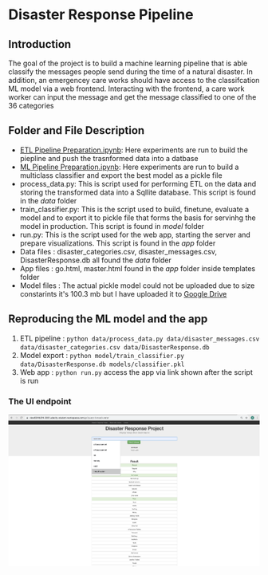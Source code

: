 # Disaster Response Pipeline 

## Introduction 
The goal of the project is to build a machine learning pipeline that is able classify the messages people send during the time of a natural disaster. In addition, an emergencey care works should have access to the classifcation ML model via a web frontend. Interacting with the frontend, a care work worker can input the message and get the message classified to one of the 36 categories 

## Folder and File Description 
* [ETL Pipeline Preparation.ipynb](https://github.com/TensorAdy/udacity_dsnd/blob/master/Project%202%20-%20Disaster%20Response%20Pipeline/ETL%20Pipeline%20Preparation.ipynb): Here experiments are run to build the piepline and push the trasnformed data into a datbase 
* [ML Pipeline Preparation.ipynb](https://github.com/TensorAdy/udacity_dsnd/blob/master/Project%202%20-%20Disaster%20Response%20Pipeline/ML%20Pipeline%20Preparation.ipynb): Here experiments are run to build a multiclass classifier and export the best model as a pickle file 
* process_data.py: This is script used for performing ETL on the data and storing the transformed data into a Sqllite database. This script is found in the *data* folder
* train_classifier.py: This is the script used to build, finetune, evaluate a model and to export it to pickle file that forms the basis for servinhg the model in production. This script is found in *model* folder  
* run.py: This is the script used for the web app, starting the server and prepare visualizations. This script is found in the *app* folder
* Data files : disaster_categories.csv, disaster_messages.csv, DisasterResponse.db all found the *data* folder
* App files : go.html, master.html found in the *app* folder inside templates folder 
* Model files : The actual pickle model could not be uploaded due to size constarints it's 100.3 mb but I have uploaded it to [Google Drive](https://drive.google.com/file/d/1YbsN7-XnlnaUClGkhrjCkUzM0WWQt_bx/view?usp=sharing)

## Reproducing the ML model and the app
1. ETL pipeline : `python data/process_data.py data/disaster_messages.csv data/disaster_categories.csv data/DisasterResponse.db`
2. Model export  : `python model/train_classifier.py data/DisasterResponse.db models/classifier.pkl`
3. Web app : `python run.py` access the app via link shown after the script is run

### The UI endpoint 
![UI frontend of the app](https://github.com/TensorAdy/udacity_dsnd/blob/master/Project%202%20-%20Disaster%20Response%20Pipeline/app%20fontend%20-%20'I%20need%20water'.png)



